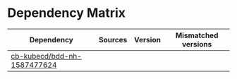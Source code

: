 # Dependency Matrix

Dependency | Sources | Version | Mismatched versions
---------- | ------- | ------- | -------------------
[cb-kubecd/bdd-nh-1587477624](https://github.com/cb-kubecd/bdd-nh-1587477624.git) |  | []() | 
